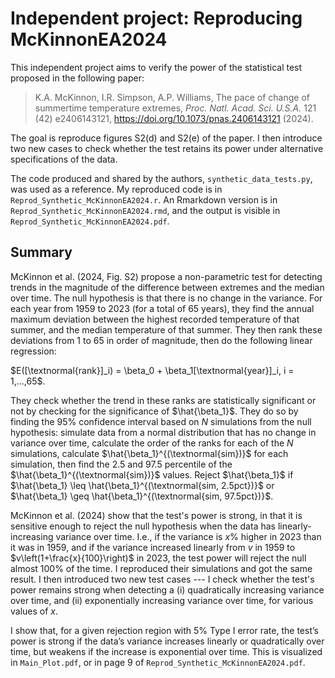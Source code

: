 # Independent project: Reproducing McKinnonEA2024

This independent project aims to verify the power of the statistical test proposed in the following paper:
>K.A. McKinnon, I.R. Simpson, A.P. Williams, The pace of change of summertime temperature extremes, *Proc. Natl. Acad. Sci. U.S.A.* 121 (42) e2406143121, https://doi.org/10.1073/pnas.2406143121 (2024).

The goal is reproduce figures S2(d) and S2(e) of the paper. 
I then introduce two new cases to check whether the test retains its power under alternative specifications of the data.

The code produced and shared by the authors, `synthetic_data_tests.py`, 
was used as a reference. My reproduced code is in `Reprod_Synthetic_McKinnonEA2024.r`. An Rmarkdown version is in `Reprod_Synthetic_McKinnonEA2024.rmd`, and the output is visible in `Reprod_Synthetic_McKinnonEA2024.pdf`.

## Summary
McKinnon et al. (2024, Fig. S2) propose a non-parametric test for detecting trends in the magnitude of the difference between extremes and the median over time. 
The null hypothesis is that there is no change in the variance. 
For each year from 1959 to 2023 (for a total of 65 years), they find the annual maximum deviation between the highest recorded temperature of that summer, and the median temperature of that summer.
They then rank these deviations from 1 to 65 in order of magnitude, then do the following linear regression: 

$E([\textnormal{rank}]_i) = \beta_0 + \beta_1[\textnormal{year}]_i, i = 1,...,65$.

They check whether the trend in these ranks are statistically significant or not by checking for the significance of $\hat{\beta_1}$. 
They do so by finding the 95% confidence interval based on $N$ simulations from the null hypothesis: simulate data from a normal distribution that has no change in variance over time, calculate the order of the ranks for each of the $N$ simulations, calculate $\hat{\beta_1}^{(\textnormal{sim})}$ for each simulation, then find the 2.5 and 97.5 percentile of the $\hat{\beta_1}^{(\textnormal{sim})}$ values. 
Reject $\hat{\beta_1}$ if $\hat{\beta_1} \leq \hat{\beta_1}^{(\textnormal{sim, 2.5pct})}$ or $\hat{\beta_1} \geq \hat{\beta_1}^{(\textnormal{sim, 97.5pct})}$.

McKinnon et al. (2024) show that the test's power is strong, in that it is sensitive enough to reject the null hypothesis when the data has linearly-increasing variance over time. 
I.e., if the variance is $x$% higher in 2023 than it was in 1959, and if the variance increased linearly from $v$ in 1959 to $v\left(1+\frac{x}{100}\right)$ in 2023, the test power will reject the null almost 100% of the time.
I reproduced their simulations and got the same result.
I then introduced two new test cases --- I check whether the test's power remains strong when detecting a (i) quadratically increasing variance over time, and (ii) exponentially increasing variance over time, for various values of $x$.

I show that, for a given rejection region with 5% Type I error rate, the test’s power is strong if the data’s variance increases linearly or quadratically over time, but weakens if the increase is exponential over time. 
This is visualized in `Main_Plot.pdf`, or in page 9 of `Reprod_Synthetic_McKinnonEA2024.pdf`.